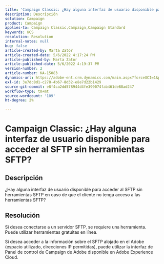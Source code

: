 ```yaml
---
title: 'Campaign Classic: ¿Hay alguna interfaz de usuario disponible para acceder al SFTP sin herramientas SFTP?'
description: Descripción
solution: Campaign
product: Campaign
applies-to: Campaign Classic,Campaign,Campaign Standard
keywords: KCS
resolution: Resolution
internal-notes: null
bug: false
article-created-by: Marta Zator
article-created-date: 5/6/2022 4:17:24 PM
article-published-by: Marta Zator
article-published-date: 5/6/2022 4:19:37 PM
version-number: 2
article-number: KA-15083
dynamics-url: https://adobe-ent.crm.dynamics.com/main.aspx?forceUCI=1&pagetype=entityrecord&etn=knowledgearticle&id=bfbfdafd-57cd-ec11-a7b5-6045bd00dbbc
exl-id: 3e7dc8d1-c278-4b67-8d32-e8e7d22b1429
source-git-commit: e8f4ca2dd578944d4fe399074fab461de88ad247
workflow-type: tm+mt
source-wordcount: '109'
ht-degree: 2%

---
```


# Campaign Classic: ¿Hay alguna interfaz de usuario disponible para acceder al SFTP sin herramientas SFTP?

## Descripción


¿Hay alguna interfaz de usuario disponible para acceder al SFTP sin herramientas SFTP en caso de que el cliente no tenga acceso a las herramientas SFTP?


## Resolución


Si desea conectarse a un servidor SFTP, se requiere una herramienta. Puede utilizar herramientas gratuitas en línea.

Si desea acceder a la información sobre el SFTP alojado en el Adobe (espacio utilizado, direcciones IP permitidas), puede utilizar la interfaz de Panel de control de Campaign de Adobe disponible en Adobe Experience Cloud.
